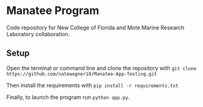 # Manatee Program

Code repository for New College of Florida and Mote Marine Research Laboratory collaboration.

## Setup

Open the terminal or command line and clone the repository with `git clone https://github.com/natewagner10/Manatee-App-Testing.git`

Then install the requirements with `pip install -r requirements.txt`

Finally, to launch the program run `python app.py`.
